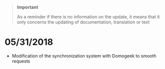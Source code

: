 >**Important**
>
>As a reminder if there is no information on the update, it means that it only concerns the updating of documentation, translation or text

# 05/31/2018

- Modification of the synchronization system with Domogeek to smooth requests
